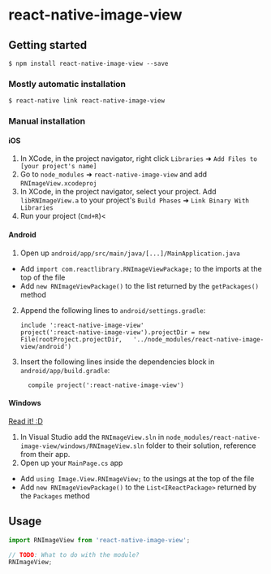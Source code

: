
# react-native-image-view

## Getting started

`$ npm install react-native-image-view --save`

### Mostly automatic installation

`$ react-native link react-native-image-view`

### Manual installation


#### iOS

1. In XCode, in the project navigator, right click `Libraries` ➜ `Add Files to [your project's name]`
2. Go to `node_modules` ➜ `react-native-image-view` and add `RNImageView.xcodeproj`
3. In XCode, in the project navigator, select your project. Add `libRNImageView.a` to your project's `Build Phases` ➜ `Link Binary With Libraries`
4. Run your project (`Cmd+R`)<

#### Android

1. Open up `android/app/src/main/java/[...]/MainApplication.java`
  - Add `import com.reactlibrary.RNImageViewPackage;` to the imports at the top of the file
  - Add `new RNImageViewPackage()` to the list returned by the `getPackages()` method
2. Append the following lines to `android/settings.gradle`:
  	```
  	include ':react-native-image-view'
  	project(':react-native-image-view').projectDir = new File(rootProject.projectDir, 	'../node_modules/react-native-image-view/android')
  	```
3. Insert the following lines inside the dependencies block in `android/app/build.gradle`:
  	```
      compile project(':react-native-image-view')
  	```

#### Windows
[Read it! :D](https://github.com/ReactWindows/react-native)

1. In Visual Studio add the `RNImageView.sln` in `node_modules/react-native-image-view/windows/RNImageView.sln` folder to their solution, reference from their app.
2. Open up your `MainPage.cs` app
  - Add `using Image.View.RNImageView;` to the usings at the top of the file
  - Add `new RNImageViewPackage()` to the `List<IReactPackage>` returned by the `Packages` method


## Usage
```javascript
import RNImageView from 'react-native-image-view';

// TODO: What to do with the module?
RNImageView;
```
  